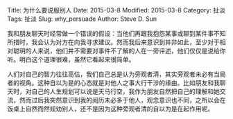 Title: 为什么要说服别人
Date: 2015-03-8
Modified: 2015-03-8
Category: 扯淡
Tags: 扯淡
Slug: why_persuade
Author: Steve D. Sun


我和朋友聊天时经常做一个错误的假设：当他们再跟我抱怨某事或聊到某件事不知所措时，我会认为对方在向我寻求建议。然而我后来意识到并非如此，至少对于相对聪明的人来说，他们并不需要对事件不了解的人在一旁评述，他们仅仅是说给你听。明白这个道理很难，虽然它看起来很简单。

人们对自己的智力往往高估，我们自己总是认为旁观者清，其实旁观者未必有当局者的视角。这种自以为是的心态就是对他人之事大行干涉的缘由。比如朋友和我聊天时，对自己的人生规划可以说是天马行空，我作为朋友自然把自己的理解和她交流，然而过后我突然意识到我的阅历未必多于他人，观念意识也不同，之所以会在饭桌上自然而然规劝别人，还不是因为这种旁观者清的自以为是在起作用呢。


